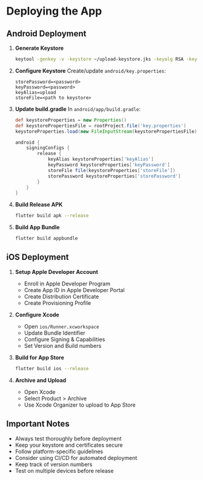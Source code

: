 # Deploying the App

## Android Deployment

1. **Generate Keystore**
   ```bash
   keytool -genkey -v -keystore ~/upload-keystore.jks -keyalg RSA -keysize 2048 -validity 10000 -alias upload
   ```

2. **Configure Keystore**
   Create/update `android/key.properties`:
   ```properties
   storePassword=<password>
   keyPassword=<password>
   keyAlias=upload
   storeFile=<path to keystore>
   ```

3. **Update build.gradle**
   In `android/app/build.gradle`:
   ```gradle
   def keystoreProperties = new Properties()
   def keystorePropertiesFile = rootProject.file('key.properties')
   keystoreProperties.load(new FileInputStream(keystorePropertiesFile))

   android {
       signingConfigs {
           release {
               keyAlias keystoreProperties['keyAlias']
               keyPassword keystoreProperties['keyPassword']
               storeFile file(keystoreProperties['storeFile'])
               storePassword keystoreProperties['storePassword']
           }
       }
   }
   ```

4. **Build Release APK**
   ```bash
   flutter build apk --release
   ```

5. **Build App Bundle**
   ```bash
   flutter build appbundle
   ```

## iOS Deployment

1. **Setup Apple Developer Account**
   - Enroll in Apple Developer Program
   - Create App ID in Apple Developer Portal
   - Create Distribution Certificate
   - Create Provisioning Profile

2. **Configure Xcode**
   - Open `ios/Runner.xcworkspace`
   - Update Bundle Identifier
   - Configure Signing & Capabilities
   - Set Version and Build numbers

3. **Build for App Store**
   ```bash
   flutter build ios --release
   ```

4. **Archive and Upload**
   - Open Xcode
   - Select Product > Archive
   - Use Xcode Organizer to upload to App Store

## Important Notes
- Always test thoroughly before deployment
- Keep your keystore and certificates secure
- Follow platform-specific guidelines
- Consider using CI/CD for automated deployment
- Keep track of version numbers
- Test on multiple devices before release
